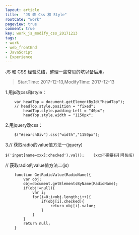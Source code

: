 ```yaml
---
layout: article
title:  "JS 改 Css 和 Style"
rootCate: "work"
pageview: true
comment: true
key: work_js_modify_css_20171213
tags:
- work
- web_frontEnd  
- JavaScript
- Experience
---
```


JS 和 CSS 经验总结，整理一些常见的坑以备后用。

<!---more--->
> StartTime: 2017-12-13,ModifyTime: 2017-12-13

1.用js改css和style：

```
	var headTop = document.getElementById("headTop");
	// headTop.style.position = "fixed";
	    headTop.style.padding-Left = "40px";
	    headTop.style.width = "1150px";
```
2.用jquery改css：
```
	$("#searchDiv").css("width","1150px");
```

3.// 获取radio的value值方法一(jquery)
```
$('input[name=xxx]:checked').val();    (xxx不需要有引号包括)
```

   // 获取radio的value值方法二(js)
```
    function GetRadioValue(RadioName){
		var obj;
		obj=document.getElementsByName(RadioName);
		if(obj!=null){
			var i;
			for(i=0;i<obj.length;i++){
				if(obj[i].checked){
					return obj[i].value;
				}
			}
		}
		return null;
	}
```
